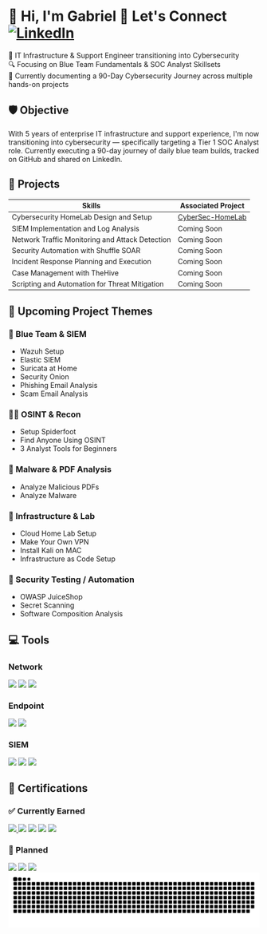 # 👋 Hi, I'm Gabriel 📢 Let's Connect [![LinkedIn](https://img.shields.io/badge/-LinkedIn-0072b1?&style=flat-square&logo=linkedin&logoColor=white)](https://www.linkedin.com/in/gabriel-kopacz)

🚀 IT Infrastructure & Support Engineer transitioning into Cybersecurity <br>
🔍 Focusing on Blue Team Fundamentals & SOC Analyst Skillsets <br>
🧠 Currently documenting a 90-Day Cybersecurity Journey across multiple hands-on projects

## 🛡️ Objective

With 5 years of enterprise IT infrastructure and support experience, I'm now transitioning into cybersecurity — specifically targeting a Tier 1 SOC Analyst role. Currently executing a 90-day journey of daily blue team builds, tracked on GitHub and shared on LinkedIn.

## 🚀 Projects

| Skills                                        | Associated Project         |
|-----------------------------------------------|----------------------------|
| Cybersecurity HomeLab Design and Setup        | <a href="https://github.com/gkopacz/CyberSec-HomeLab/blob/main/README.md">CyberSec-HomeLab</a>|
| SIEM Implementation and Log Analysis | Coming Soon |
| Network Traffic Monitoring and Attack Detection | Coming Soon |
| Security Automation with Shuffle SOAR         | Coming Soon |
| Incident Response Planning and Execution      | Coming Soon |
| Case Management with TheHive                  | Coming Soon |
| Scripting and Automation for Threat Mitigation | Coming Soon |

## 📆 Upcoming Project Themes

### 🔐 Blue Team & SIEM
- Wazuh Setup
- Elastic SIEM
- Suricata at Home
- Security Onion
- Phishing Email Analysis
- Scam Email Analysis

### 🕵️‍♂️ OSINT & Recon
- Setup Spiderfoot
- Find Anyone Using OSINT
- 3 Analyst Tools for Beginners

### 🧪 Malware & PDF Analysis
- Analyze Malicious PDFs
- Analyze Malware

### 🔧 Infrastructure & Lab
- Cloud Home Lab Setup
- Make Your Own VPN
- Install Kali on MAC
- Infrastructure as Code Setup

### 🧱 Security Testing / Automation
- OWASP JuiceShop
- Secret Scanning
- Software Composition Analysis

## 💻 Tools

### Network
<div>
    <img src="https://img.shields.io/badge/-Wireshark-1679A7?&style=for-the-badge&logo=Wireshark&logoColor=white" />
    <img src="https://img.shields.io/badge/-Suricata-EF3B2D?&style=for-the-badge&logo=Suricata&logoColor=white" />
    <img src="https://img.shields.io/badge/-Zeek-777BB4?&style=for-the-badge&logo=Zeek&logoColor=white" />
</div>

### Endpoint
<div>
    <img src="https://img.shields.io/badge/-Microsoft_Defender_for_Endpoint-00A4EF?&style=for-the-badge&logo=Microsoft&logoColor=white" />
    <img src="https://img.shields.io/badge/-Velociraptor-4B275F?&style=for-the-badge&logo=Velociraptor&logoColor=white" />
</div>

### SIEM
<div>
    <img src="https://img.shields.io/badge/-Microsoft_Sentinel-0078D4?&style=for-the-badge&logo=Microsoft&logoColor=white" />
    <img src="https://img.shields.io/badge/-Splunk-000000?&style=for-the-badge&logo=Splunk&logoColor=white" />
    <img src="https://img.shields.io/badge/-Elastic-005571?&style=for-the-badge&logo=Elastic&logoColor=white" />
</div>

## 📜 Certifications 

### ✅ Currently Earned

<div>
<a href="https://www.credly.com/users/gabriel-kopacz/badges" target="_blank">
  <img src="https://img.shields.io/badge/-Microsoft%20Certs%20on%20Credly-0078D4?&style=for-the-badge&logo=Microsoft&logoColor=white" />
</a>
<img src="https://img.shields.io/badge/-SC900-0078D4?&style=for-the-badge&logo=Microsoft&logoColor=white" />
<img src="https://img.shields.io/badge/-AZ900-0078D4?&style=for-the-badge&logo=Microsoft&logoColor=white" />
<img src="https://img.shields.io/badge/-MS900-0078D4?&style=for-the-badge&logo=Microsoft&logoColor=white" />
<img src="https://img.shields.io/badge/-Fortinet%20NSE%201–3-FC0000?&style=for-the-badge&logo=Fortinet&logoColor=white" />
</div>

### 🧭 Planned

<div>
<img src="https://img.shields.io/badge/-Network%2B-007ACC?&style=for-the-badge&logo=CompTIA&logoColor=white" />
<img src="https://img.shields.io/badge/-Security%2B-F80000?&style=for-the-badge&logo=CompTIA&logoColor=white" />
<img src="https://img.shields.io/badge/-BTL1-000080?&style=for-the-badge&logoColor=white" />
</div>

<picture>
  <source media="(prefers-color-scheme: dark)" srcset="https://raw.githubusercontent.com/gkopacz/gkopacz/output/github-snake-dark.svg" />
  <source media="(prefers-color-scheme: light)" srcset="https://raw.githubusercontent.com/gkopacz/gkopacz/output/github-snake.svg" />
  <img alt="github-snake" src="https://raw.githubusercontent.com/gkopacz/gkopacz/output/github-snake.svg" />
</picture>
